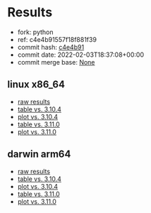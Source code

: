 # Results

- fork: python
- ref: c4e4b91557f18f881f39
- commit hash: [c4e4b91](https://github.com/python/cpython/commit/c4e4b91)
- commit date: 2022-02-03T18:37:08+00:00
- commit merge base: [None](https://github.com/python/cpython/commit/None)

## linux x86_64

- [raw results](bm-20220203-linux-x86_64-python-main-3.11.0a5-c4e4b91.json)
- [table vs. 3.10.4](bm-20220203-linux-x86_64-python-main-3.11.0a5-c4e4b91-vs-3.10.4.md)
- [plot vs. 3.10.4](bm-20220203-linux-x86_64-python-main-3.11.0a5-c4e4b91-vs-3.10.4.png)
- [table vs. 3.11.0](bm-20220203-linux-x86_64-python-main-3.11.0a5-c4e4b91-vs-3.11.0.md)
- [plot vs. 3.11.0](bm-20220203-linux-x86_64-python-main-3.11.0a5-c4e4b91-vs-3.11.0.png)

## darwin arm64

- [raw results](bm-20220203-darwin-arm64-python-c4e4b91557f18f881f39-3.11.0a5-c4e4b91.json)
- [table vs. 3.10.4](bm-20220203-darwin-arm64-python-c4e4b91557f18f881f39-3.11.0a5-c4e4b91-vs-3.10.4.md)
- [plot vs. 3.10.4](bm-20220203-darwin-arm64-python-c4e4b91557f18f881f39-3.11.0a5-c4e4b91-vs-3.10.4.png)
- [table vs. 3.11.0](bm-20220203-darwin-arm64-python-c4e4b91557f18f881f39-3.11.0a5-c4e4b91-vs-3.11.0.md)
- [plot vs. 3.11.0](bm-20220203-darwin-arm64-python-c4e4b91557f18f881f39-3.11.0a5-c4e4b91-vs-3.11.0.png)

